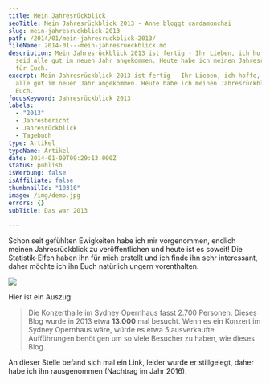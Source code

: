 ```yaml
---
title: Mein Jahresrückblick
seoTitle: Mein Jahresrückblick 2013 - Anne bloggt cardamonchai
slug: mein-jahresruckblick-2013
path: /2014/01/mein-jahresruckblick-2013/
fileName: 2014-01---mein-jahresrueckblick.md
description: Mein Jahresrückblick 2013 ist fertig - Ihr Lieben, ich hoffe, Ihr
  seid alle gut im neuen Jahr angekommen. Heute habe ich meinen Jahresrückblick
  für Euch.
excerpt: Mein Jahresrückblick 2013 ist fertig - Ihr Lieben, ich hoffe, Ihr seid
  alle gut im neuen Jahr angekommen. Heute habe ich meinen Jahresrückblick für
  Euch.
focusKeyword: Jahresrückblick 2013
labels:
  - "2013"
  - Jahresbericht
  - Jahresrückblick
  - Tagebuch
type: Artikel
typeName: Artikel
date: 2014-01-09T09:29:13.000Z
status: publish
isWerbung: false
isAffiliate: false
thumbnailId: "10310"
image: /img/demo.jpg
errors: {}
subTitle: Das war 2013
  
---
```


Schon seit gefühlten Ewigkeiten habe ich mir vorgenommen, endlich meinen
Jahresrückblick zu veröffentlichen und heute ist es soweit! Die Statistik-Elfen
haben ihn für mich erstellt und ich finde ihn sehr interessant, daher möchte ich
ihn Euch natürlich ungern vorenthalten.

![](http://www.wordpress.com/wp-content/mu-plugins/annual-reports/img/2012-emailteaser.png)

[](//2013/annual-report/)

Hier ist ein Auszug:

> Die Konzerthalle im Sydney Opernhaus fasst 2.700 Personen. Dieses Blog wurde
> in 2013 etwa **13.000** mal besucht. Wenn es ein Konzert im Sydney Opernhaus
> wäre, würde es etwa 5 ausverkaufte Aufführungen benötigen um so viele Besucher
> zu haben, wie dieses Blog.

An dieser Stelle befand sich mal ein Link, leider wurde er stillgelegt, daher
habe ich ihn rausgenommen (Nachtrag im Jahr 2016).

  